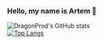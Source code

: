 ### Hello, my name is Artem 👋
![DragonProd's GitHub stats](https://github-readme-stats.vercel.app/api?username=dragonprod&show_icons=true&theme=cobalt&count_private=true)\
[![Top Langs](https://github-readme-stats.vercel.app/api/top-langs/?username=dragonprod&layout=compact)](https://github.com/Dragonprod/Dragonprod)
